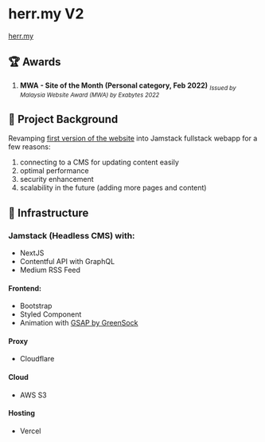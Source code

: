 # herr.my V2
[herr.my](https://herr.my)

## :trophy: Awards
1. **MWA - Site of the Month (Personal category, Feb 2022)** <sub>*Issued by Malaysia Website Award (MWA) by Exabytes 2022*</sub>

## :rocket: Project Background
Revamping [first version of the website](https://github.com/tengweiherr/herr.my) into Jamstack fullstack webapp for a few reasons:
1. connecting to a CMS for updating content easily
2. optimal performance
3. security enhancement
4. scalability in the future (adding more pages and content)

## :bricks: Infrastructure
### Jamstack (Headless CMS) with:
- NextJS
- Contentful API with GraphQL
- Medium RSS Feed

#### Frontend:
- Bootstrap
- Styled Component
- Animation with [GSAP by GreenSock](https://greensock.com/gsap/)

#### Proxy
- Cloudflare

#### Cloud
- AWS S3

#### Hosting
- Vercel
